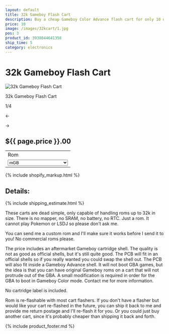 ```yaml
---
layout: default
title: 32k Gameboy Flash Cart
description: Buy a cheap Gameboy Color Advance flash cart for only 10 dollars!
price: 10
image: /images/32kcart/1.jpg
pos: 3
product_id: 3938044641358
ship_time: 5
category: electronics
---
```

# 32k Gameboy Flash Cart

<div class="gallery">
	<img src="{{ site.baseurl }}public/images/32kcart/1.jpg" alt="32k Gameboy Flash Cart" id="gallery_image" onclick="cycle(1); return false;">
	<p id="gallery_subtitle">32k Gameboy Flash Cart</p>
	<p id="gallery_pos_text">1/4</p>
	<div id="gallery_nav">
		<p id="gallery_nav_left" onclick="cycle(0); return false;">←</p>
		<p id="gallery_nav_right" onclick="cycle(1); return false;">→</p>
	</div>
</div>

## ${{ page.price }}.00

<table>
<tr><td>Rom</td></tr>
<tr><td>
  <select id="options-selection">
    <option value="Chord 1.0.5">Chord 1.0.5</option>
    <option value="Deathray">Deathray (free version)</option>
    <option value="Drum Tech">Drum Tech (free version)</option>
    <option value="GB Sound">GB Sound</option>
    <option value="Gradual Decline">Gradual Decline</option>
    <option value="Ikinari Bopper">Ikinari Bopper 1.5</option>
    <option selected="selected" value="mGB">mGB</option>
    <option value="Muddy GB">Muddy GB</option>
    <option value="Music Tech V1">Music Tech V1 (free version)</option>
    <option value="Music Tech V2">Music Tech V2 (free version)</option>
    <option value="nanosynth">Nanosynth</option>
    <option value="nanovoice">Nanovoice</option>
    <option value="Nanoloop 1.5 Demo">Nanoloop 1.5 Demo</option>
    <option value="Pushpin">Pushpin</option>
    <option value="REZ">REZ</option>
    <option value="Shitwave">Shitwave</option>
    <option value="Sound Demo">Sound Demo</option>
    <option value="Custom ROM">Custom ROM</option>
  </select>
</td></tr>
</table>

{% include shopify_markup.html %}

## Details:

{% include shipping_estimate.html %}

These carts are dead simple, only capable of handling roms up to 32k in size. There is no mapper, no SRAM, no battery, no RTC. Just a rom. It cannot play Pokemon or LSDJ so please don't ask me.

You can send me a custom rom and I'll make sure it works before I send it to you! No commercial roms please.

The price includes an aftermarket Gameboy cartridge shell. The quality is not as good as official shells, but it's still quite good. The PCB will fit in an official shells so if you really wanted you could swap the shell out. The PCB will also fit inside a Gameboy Advance shell. It will not boot GBA games, but the idea is that you can have original Gameboy roms on a cart that will not protrude out of the GBA. A small modification is required in order for the GBA to boot in Gameboy Color mode. Contact me for more information.

No cartridge label is included.

Rom is re-flashable with most cart flashers. If you don't have a flasher but would like your cart re-flashed in the future, you can ship it back to me and provide me return postage and I'll re-flash it for you. Or you could just buy another cart, since it's probably cheaper than shipping it back and forth.

{% include product_footer.md %}

<script src="{{ site.baseurl }}public/js/32kcartgallery.js"></script>
